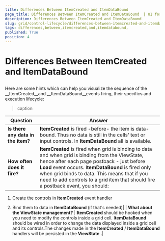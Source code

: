 ```yaml
---
title: Differences Between ItemCreated and ItemDataBound 
page_title: Differences Between ItemCreated and ItemDataBound  | UI for ASP.NET AJAX Documentation
description: Differences Between ItemCreated and ItemDataBound 
slug: grid/control-lifecycle/differences-between-itemcreated-and-itemdatabound-
tags: differences,between,itemcreated,and,itemdatabound,
published: True
position: 4
---
```


# Differences Between ItemCreated and ItemDataBound 



## 

Here are some hints which can help you visualize the sequence of the __ItemCreated__and __ItemDataBound__events firing, their specifics and execution lifecycle:




>caption  

|  __Question__  |  __Answer__  |
| ------ | ------ |
| __Is there any data in the item?__ | __ItemCreated__ is fired -before- the item is data-bound. Thus no data is still in the cells' text or input controls. In __ItemDataBound__ all is available.|
| __How often does it fire?__ | __ItemCreated__ is fired when grid is binding to data and when grid is binding from the ViewState, hence after each page postback - just before __Load__ event occurs. __ItemDataBound__ is fired only when grid binds to data. This means that if you need to add controls to a grid item that should fire a postback event, you should:

1. Create the controls in __ItemCreated__ event handler

1. Bind them to data in __ItemDataBound__ (if that's needed)|
| __What about the ViewState management?__ | __ItemCreated__ should be hooked when you need to modify the controls inside a grid cell. __ItemDataBound__ should be wired in order to change the data displayed inside a grid cell and its controls.The changes made in the __ItemCreated__ / __ItemDataBound__ handlers will be persisted in the __ViewState__ .|
